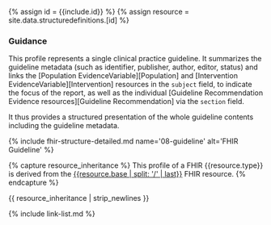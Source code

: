 {% assign id = {{include.id}} %}
{% assign resource = site.data.structuredefinitions.[id] %}

### Guidance

This profile represents a single clinical practice guideline. It summarizes the guideline metadata (such as identifier, publisher, author, editor, status) and links the [Population EvidenceVariable][Population] and [Intervention EvidenceVariable][Intervention] resources in the `subject` field, to indicate the focus of the report, as well as the individual [Guideline Recommendation Evidence resources][Guideline Recommendation] via the `section` field.

It thus provides a structured presentation of the whole guideline contents including the guideline metadata.

{% include fhir-structure-detailed.md name='08-guideline' alt='FHIR Guideline' %}


{% capture resource_inheritance %}
This profile of a FHIR {{resource.type}} is derived from the [{{resource.base | split: '/' | last}}]({{resource.base}}) FHIR resource.
{% endcapture %}

{{ resource_inheritance | strip_newlines }}

{% include link-list.md %}
